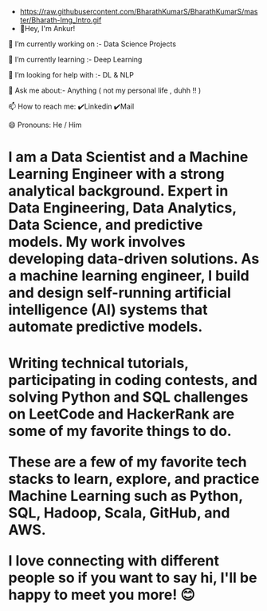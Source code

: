 - https://raw.githubusercontent.com/BharathKumarS/BharathKumarS/master/Bharath-Img_Intro.gif
- 👋Hey, I'm Ankur!

🔭 I’m currently working on :- Data Science Projects

🌱 I’m currently learning :- Deep Learning

🤔 I’m looking for help with :- DL & NLP

💬 Ask me about:- Anything ( not my personal life , duhh !! )

📫 How to reach me: ✔️Linkedin ✔️Mail

😄 Pronouns: He / Him

<h1> I am a Data Scientist and a Machine Learning Engineer with a strong analytical background. Expert in Data Engineering, Data Analytics, Data Science, and predictive models. My work involves developing data-driven solutions. As a machine learning engineer, I build and design self-running artificial intelligence (AI) systems that automate predictive models. <h1>
  
Writing technical tutorials, participating in coding contests, and solving Python and SQL challenges on LeetCode and HackerRank are some of my favorite things to do.
  
These are a few of my favorite tech stacks to learn, explore, and practice Machine Learning such as Python, SQL, Hadoop, Scala, GitHub, and AWS.


I love connecting with different people so if you want to say hi, I'll be happy to meet you more! 😊

<!---
ankuragarwaldatascience/ankuragarwaldatascience is a ✨ special ✨ repository because its `README.md` (this file) appears on your GitHub profile.
You can click the Preview link to take a look at your changes.
--->
